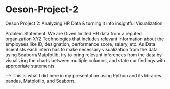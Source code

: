 # Oeson-Project-2
Oeson Project 2: Analyzing HR Data &amp; turning it into insightful Visualization

Problem Statement: We are Given limited HR data from a reputed organization XYZ Technologies that includes relevant information 
about the employees like ID, designation, performance score, salary, etc. As Data Scientists each intern has to make necessary
visualization from the data using Seaborn/Matplotlib, try to bring relevant inferences from the data by visualizing 
the charts between multiple columns, and state our findings with appropriate statements.

--> This is what I did here in my presentation using Python and its libraries pandas, Matplotlib, and Seaborn.
